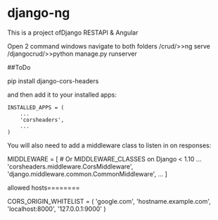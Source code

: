 # django-ng
This is a project ofDjango RESTAPI & Angular

Open 2 command windows
navigate to both folders
/crud/>>ng serve
/djangocrud/>>python manage.py runserver




##ToDo

pip install django-cors-headers

and then add it to your installed apps:

	INSTALLED_APPS = (
	    ...
	    'corsheaders',
	    ...
	)

You will also need to add a middleware class to listen in on responses:

MIDDLEWARE = [  # Or MIDDLEWARE_CLASSES on Django < 1.10
    ...
    'corsheaders.middleware.CorsMiddleware',
    'django.middleware.common.CommonMiddleware',
    ...
]

allowed hosts========

CORS_ORIGIN_WHITELIST = (
    'google.com',
    'hostname.example.com',
    'localhost:8000',
    '127.0.0.1:9000'
)
